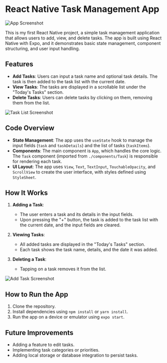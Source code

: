 # React Native Task Management App

![App Screenshot](assets/screenshot1.png)

This is my first React Native project, a simple task management application that allows users to add, view, and delete tasks. The app is built using React Native with Expo, and it demonstrates basic state management, component structuring, and user input handling.

## Features

- **Add Tasks**: Users can input a task name and optional task details. The task is then added to the task list with the current date.
- **View Tasks**: The tasks are displayed in a scrollable list under the "Today's Tasks" section.
- **Delete Tasks**: Users can delete tasks by clicking on them, removing them from the list.

![Task List Screenshot](assets/screenshot2.png)

## Code Overview

- **State Management**: The app uses the `useState` hook to manage the input fields (`task` and `taskDetails`) and the list of tasks (`taskItems`).
- **Components**: The main component is `App`, which handles the core logic. The `Task` component (imported from `./components/Task`) is responsible for rendering each task.
- **UI Layout**: The app uses `View`, `Text`, `TextInput`, `TouchableOpacity`, and `ScrollView` to create the user interface, with styles defined using `StyleSheet`.

## How It Works

1. **Adding a Task**: 
   - The user enters a task and its details in the input fields.
   - Upon pressing the "+" button, the task is added to the task list with the current date, and the input fields are cleared.

2. **Viewing Tasks**:
   - All added tasks are displayed in the "Today's Tasks" section.
   - Each task shows the task name, details, and the date it was added.

3. **Deleting a Task**:
   - Tapping on a task removes it from the list.

![Add Task Screenshot](assets/screenshot3.png)

## How to Run the App

1. Clone the repository.
2. Install dependencies using `npm install` or `yarn install`.
3. Run the app on a device or emulator using `expo start`.

## Future Improvements

- Adding a feature to edit tasks.
- Implementing task categories or priorities.
- Adding local storage or database integration to persist tasks.

